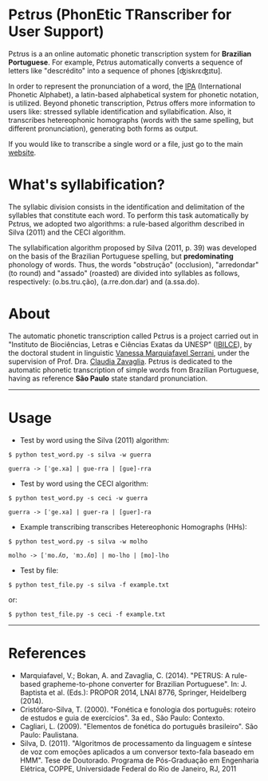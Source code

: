 Pɛtɾʊs (PhonEtic TRanscriber for User Support)
=========================

Pɛtɾʊs is a an online automatic phonetic transcription system for **Brazilian Portuguese**. For example, Pɛtɾʊs
automatically converts a sequence of letters like "descrédito" into a sequence of phones [ʤiskɾɛʤɪtʊ].

In order to represent the pronunciation of a word, the [IPA](https://en.wikipedia.org/wiki/International_Phonetic_Alphabet)
(International Phonetic Alphabet), a latin-based alphabetical system for phonetic notation, is utilized.
Beyond phonetic transcription, Pɛtɾʊs offers more information to users like: stressed syllable identification and
syllabification. Also, it transcribes hetereophonic homographs (words with the same spelling, but different
pronunciation), generating both forms as output.

If you would like to transcribe a single word or a file, just go to the main [website](http://54.232.255.128/).


What's syllabification?
=====
The syllabic division consists in the identification and delimitation of the syllables that constitute each word.
To perform this task automatically by Pɛtɾʊs, we adopted two algorithms: a rule-based algorithm described in Silva (2011)
and the CECI algorithm.

The syllabification algorithm proposed by Silva (2011, p. 39) was developed on the basis of the Brazilian Portuguese
spelling, but **predominating** phonology of words. Thus, the words "obstrução" (occlusion), "arredondar" (to round) and
"assado" (roasted) are divided into syllables as follows, respectively: (o.bs.tru.ção), (a.rre.don.dar) and (a.ssa.do).


About
=====
The automatic phonetic transcription called Pɛtɾʊs is a project carried out in "Instituto de Biociências, Letras e
Ciências Exatas da UNESP" ([IBILCE](http://www.ibilce.unesp.br/)), by the doctoral student in linguistic
[Vanessa Marquiafavel Serrani](http://buscatextual.cnpq.br/buscatextual/visualizacv.do?id=K4771845J5), under the
supervision of Prof. Dra. [Claudia Zavaglia](http://buscatextual.cnpq.br/buscatextual/visualizacv.do?id=K4790044E8).
Pɛtɾʊs is dedicated to the automatic phonetic transcription of simple words from Brazilian Portuguese, having as
reference **São Paulo** state standard pronunciation.


***
Usage
=====

* Test by word using the Silva (2011) algorithm:

```
$ python test_word.py -s silva -w guerra

guerra -> [ˈge.xa] | gue-rra | [gue]-rra

```

* Test by word using the CECI algorithm:

```
$ python test_word.py -s ceci -w guerra

guerra -> [ˈge.xa] | guer-ra | [guer]-ra

```

* Example transcribing transcribes Hetereophonic Homographs (HHs):

```
$ python test_word.py -s silva -w molho

molho -> [ˈmo.ʎʊ, ˈmɔ.ʎʊ] | mo-lho | [mo]-lho

```

* Test by file:

```
$ python test_file.py -s silva -f example.txt
```

or:

```
$ python test_file.py -s ceci -f example.txt
```


***
References
=========

* Marquiafavel, V.; Bokan, A. and Zavaglia, C. (2014). "PETRUS: A rule-based grapheme-to-phone converter for Brazilian Portuguese". In: J. Baptista et al. (Eds.): PROPOR 2014, LNAI 8776, Springer, Heidelberg (2014).
* Cristófaro-Silva, T. (2000). "Fonética e fonologia dos português: roteiro de estudos e guia de exercícios". 3a ed., São Paulo: Contexto.
* Cagliari, L. (2009). "Elementos de fonética do português brasileiro". São Paulo: Paulistana.
* Silva, D. (2011). "Algoritmos de processamento da linguagem e síntese de voz com emoções aplicados a um conversor texto-fala baseado em HMM". Tese de Doutorado. Programa de Pós-Graduação em Engenharia Elétrica, COPPE, Universidade Federal do Rio de Janeiro, RJ, 2011
